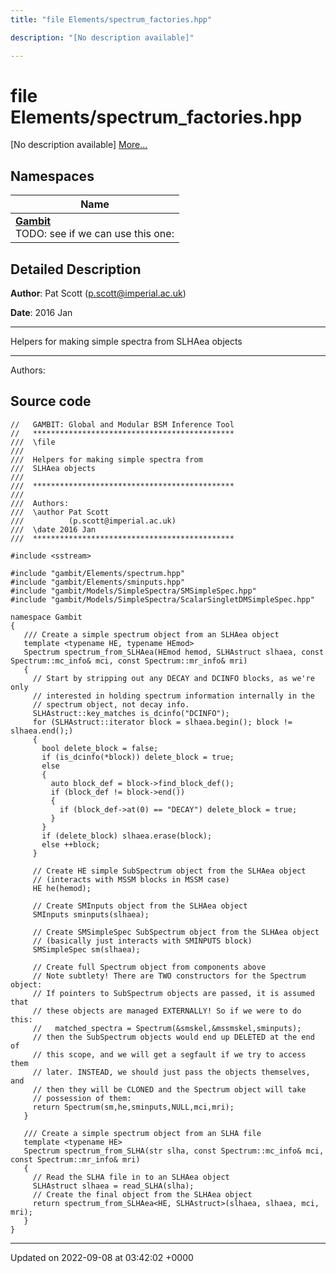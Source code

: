 ```yaml
---
title: "file Elements/spectrum_factories.hpp"

description: "[No description available]"

---
```


# file Elements/spectrum_factories.hpp

[No description available] [More...](#detailed-description)

## Namespaces

| Name           |
| -------------- |
| **[Gambit](/documentation/code/namespaces/namespacegambit/)** <br>TODO: see if we can use this one:  |

## Detailed Description


**Author**: Pat Scott ([p.scott@imperial.ac.uk](mailto:p.scott@imperial.ac.uk)) 

**Date**: 2016 Jan 

------------------

Helpers for making simple spectra from SLHAea objects



------------------

Authors: 




## Source code

```
//   GAMBIT: Global and Modular BSM Inference Tool
//   *********************************************
///  \file
///
///  Helpers for making simple spectra from
///  SLHAea objects
///
///  *********************************************
///
///  Authors:
///  \author Pat Scott
///          (p.scott@imperial.ac.uk)
///  \date 2016 Jan
///  *********************************************

#include <sstream>

#include "gambit/Elements/spectrum.hpp"
#include "gambit/Elements/sminputs.hpp"
#include "gambit/Models/SimpleSpectra/SMSimpleSpec.hpp"
#include "gambit/Models/SimpleSpectra/ScalarSingletDMSimpleSpec.hpp"

namespace Gambit
{
   /// Create a simple spectrum object from an SLHAea object
   template <typename HE, typename HEmod>
   Spectrum spectrum_from_SLHAea(HEmod hemod, SLHAstruct slhaea, const Spectrum::mc_info& mci, const Spectrum::mr_info& mri)
   {
     // Start by stripping out any DECAY and DCINFO blocks, as we're only
     // interested in holding spectrum information internally in the
     // spectrum object, not decay info.
     SLHAstruct::key_matches is_dcinfo("DCINFO");
     for (SLHAstruct::iterator block = slhaea.begin(); block != slhaea.end();)
     {
       bool delete_block = false;
       if (is_dcinfo(*block)) delete_block = true;
       else
       {
         auto block_def = block->find_block_def();
         if (block_def != block->end())
         {
           if (block_def->at(0) == "DECAY") delete_block = true;
         }
       }
       if (delete_block) slhaea.erase(block);
       else ++block;
     }

     // Create HE simple SubSpectrum object from the SLHAea object
     // (interacts with MSSM blocks in MSSM case)
     HE he(hemod);

     // Create SMInputs object from the SLHAea object
     SMInputs sminputs(slhaea);

     // Create SMSimpleSpec SubSpectrum object from the SLHAea object
     // (basically just interacts with SMINPUTS block)
     SMSimpleSpec sm(slhaea);

     // Create full Spectrum object from components above
     // Note subtlety! There are TWO constructors for the Spectrum object:
     // If pointers to SubSpectrum objects are passed, it is assumed that
     // these objects are managed EXTERNALLY! So if we were to do this:
     //   matched_spectra = Spectrum(&smskel,&mssmskel,sminputs);
     // then the SubSpectrum objects would end up DELETED at the end of
     // this scope, and we will get a segfault if we try to access them
     // later. INSTEAD, we should just pass the objects themselves, and
     // then they will be CLONED and the Spectrum object will take
     // possession of them:
     return Spectrum(sm,he,sminputs,NULL,mci,mri);
   }

   /// Create a simple spectrum object from an SLHA file
   template <typename HE>
   Spectrum spectrum_from_SLHA(str slha, const Spectrum::mc_info& mci, const Spectrum::mr_info& mri)
   {
     // Read the SLHA file in to an SLHAea object
     SLHAstruct slhaea = read_SLHA(slha);
     // Create the final object from the SLHAea object
     return spectrum_from_SLHAea<HE, SLHAstruct>(slhaea, slhaea, mci, mri);
   }
}
```


-------------------------------

Updated on 2022-09-08 at 03:42:02 +0000
